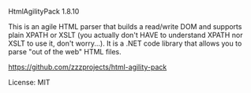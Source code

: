 HtmlAgilityPack 1.8.10

This is an agile HTML parser that builds a read/write DOM and supports plain XPATH or XSLT (you actually don't HAVE to understand XPATH nor XSLT to use it, don't worry...). It is a .NET code library that allows you to parse "out of the web" HTML files.

https://github.com/zzzprojects/html-agility-pack

License: MIT
